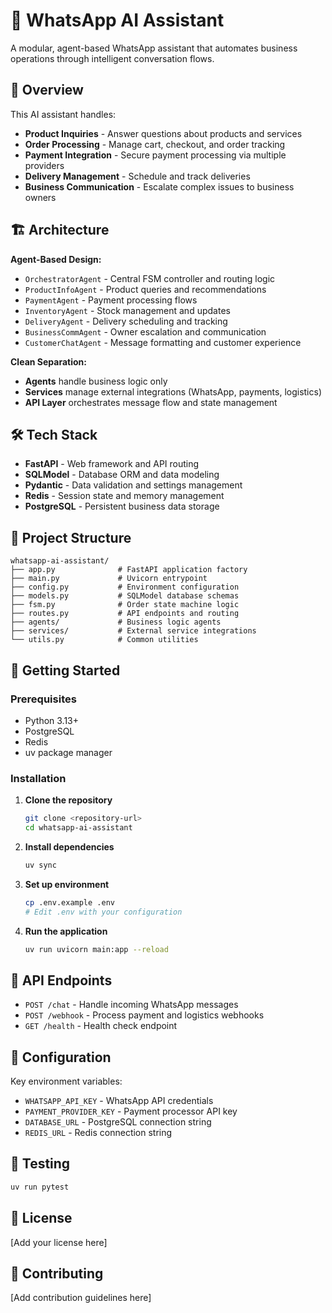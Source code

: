 # 🤖 WhatsApp AI Assistant

A modular, agent-based WhatsApp assistant that automates business operations through intelligent conversation flows.

## 🎯 Overview

This AI assistant handles:
- **Product Inquiries** - Answer questions about products and services
- **Order Processing** - Manage cart, checkout, and order tracking  
- **Payment Integration** - Secure payment processing via multiple providers
- **Delivery Management** - Schedule and track deliveries
- **Business Communication** - Escalate complex issues to business owners

## 🏗️ Architecture

**Agent-Based Design:**
- `OrchestratorAgent` - Central FSM controller and routing logic
- `ProductInfoAgent` - Product queries and recommendations
- `PaymentAgent` - Payment processing flows
- `InventoryAgent` - Stock management and updates
- `DeliveryAgent` - Delivery scheduling and tracking
- `BusinessCommAgent` - Owner escalation and communication
- `CustomerChatAgent` - Message formatting and customer experience

**Clean Separation:**
- **Agents** handle business logic only
- **Services** manage external integrations (WhatsApp, payments, logistics)
- **API Layer** orchestrates message flow and state management

## 🛠️ Tech Stack

- **FastAPI** - Web framework and API routing
- **SQLModel** - Database ORM and data modeling
- **Pydantic** - Data validation and settings management
- **Redis** - Session state and memory management
- **PostgreSQL** - Persistent business data storage

## 📁 Project Structure

```
whatsapp-ai-assistant/
├── app.py              # FastAPI application factory
├── main.py             # Uvicorn entrypoint
├── config.py           # Environment configuration
├── models.py           # SQLModel database schemas
├── fsm.py              # Order state machine logic
├── routes.py           # API endpoints and routing
├── agents/             # Business logic agents
├── services/           # External service integrations
└── utils.py            # Common utilities
```

## 🚀 Getting Started

### Prerequisites
- Python 3.13+
- PostgreSQL
- Redis
- uv package manager

### Installation

1. **Clone the repository**
   ```bash
   git clone <repository-url>
   cd whatsapp-ai-assistant
   ```

2. **Install dependencies**
   ```bash
   uv sync
   ```

3. **Set up environment**
   ```bash
   cp .env.example .env
   # Edit .env with your configuration
   ```

4. **Run the application**
   ```bash
   uv run uvicorn main:app --reload
   ```

## 📡 API Endpoints

- `POST /chat` - Handle incoming WhatsApp messages
- `POST /webhook` - Process payment and logistics webhooks  
- `GET /health` - Health check endpoint

## 🔧 Configuration

Key environment variables:
- `WHATSAPP_API_KEY` - WhatsApp API credentials
- `PAYMENT_PROVIDER_KEY` - Payment processor API key
- `DATABASE_URL` - PostgreSQL connection string
- `REDIS_URL` - Redis connection string

## 🧪 Testing

```bash
uv run pytest
```

## 📄 License

[Add your license here]

## 🤝 Contributing

[Add contribution guidelines here]